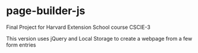 # page-builder-js
Final Project for Harvard Extension School course CSCIE-3

This version uses jQuery and Local Storage to create a webpage from a few form entries
